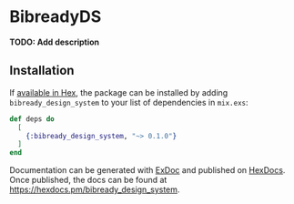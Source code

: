 # BibreadyDS

**TODO: Add description**

## Installation

If [available in Hex](https://hex.pm/docs/publish), the package can be installed
by adding `bibready_design_system` to your list of dependencies in `mix.exs`:

```elixir
def deps do
  [
    {:bibready_design_system, "~> 0.1.0"}
  ]
end
```

Documentation can be generated with [ExDoc](https://github.com/elixir-lang/ex_doc)
and published on [HexDocs](https://hexdocs.pm). Once published, the docs can
be found at <https://hexdocs.pm/bibready_design_system>.

